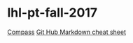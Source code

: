 # lhl-pt-fall-2017

[Compass](http://pt-web-compass2.lighthouselabs.ca/)
[Git Hub Markdown cheat sheet](https://github.com/adam-p/markdown-here/wiki/Markdown-Cheatsheet)
